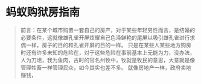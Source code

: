 # 蚂蚁购狱房指南

> 前言：在某个城市购置一套自己的房产，对于某些年轻男性而言，是结婚的必要条件，这就像雄孔雀开屏炫耀自己色泽鲜艳的尾屏以吸引雌孔雀进行求偶一样，房子的目的和孔雀开屏的目的一样。
> 只是在某些人某些地方购房时还有许多未知的危险在，对于这些危险在事前基本上无能为力，没办法，人为刀俎，我为鱼肉，古时的官名州牧中，牧就是牧民的意思，大意就是像管理牲畜一样管理民众，如今其实也差不多。
> 就像房地产一样，政府卖地赚钱，

<!--stackedit_data:
eyJoaXN0b3J5IjpbLTE0NzU4ODAzMTUsNjUwNzY3MDUsLTEzMj
M4NzI0MzIsLTIzNjY3MzI0OCwtMjQ1MDgxMzUxLC0xNTc2ODY5
ODAyLDU5MjExNDkyNiwtMTM1NjI2MTMwNSwyNjE0NzMyMzksMT
E2MDI4OTk5Myw4NTY4OTQyNjksMjEzNTAyNTA2MywxODU1NTUy
MDYwXX0=
-->